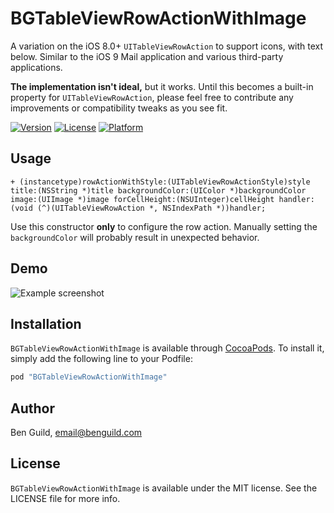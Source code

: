 # BGTableViewRowActionWithImage

A variation on the iOS 8.0+ `UITableViewRowAction` to support icons, with text below. Similar to the iOS 9 Mail application and various third-party applications.

**The implementation isn't ideal,** but it works. Until this becomes a built-in property for `UITableViewRowAction`, please feel free to contribute any improvements or compatibility tweaks as you see fit.

[![Version](https://img.shields.io/cocoapods/v/BGTableViewRowActionWithImage.svg?style=flat)](http://cocoapods.org/pods/BGTableViewRowActionWithImage)
[![License](https://img.shields.io/cocoapods/l/BGTableViewRowActionWithImage.svg?style=flat)](http://cocoapods.org/pods/BGTableViewRowActionWithImage)
[![Platform](https://img.shields.io/cocoapods/p/BGTableViewRowActionWithImage.svg?style=flat)](http://cocoapods.org/pods/BGTableViewRowActionWithImage)

## Usage

```objc
+ (instancetype)rowActionWithStyle:(UITableViewRowActionStyle)style title:(NSString *)title backgroundColor:(UIColor *)backgroundColor image:(UIImage *)image forCellHeight:(NSUInteger)cellHeight handler:(void (^)(UITableViewRowAction *, NSIndexPath *))handler;

```

Use this constructor **only** to configure the row action. Manually setting the `backgroundColor` will probably result in unexpected behavior.

## Demo

![Example screenshot](https://raw.github.com/benguild/BGTableViewRowActionWithImage/master/demo.jpg "Example screenshot")

## Installation

`BGTableViewRowActionWithImage` is available through [CocoaPods](http://cocoapods.org). To install
it, simply add the following line to your Podfile:

```ruby
pod "BGTableViewRowActionWithImage"
```

## Author

Ben Guild, email@benguild.com

## License

`BGTableViewRowActionWithImage` is available under the MIT license. See the LICENSE file for more info.
